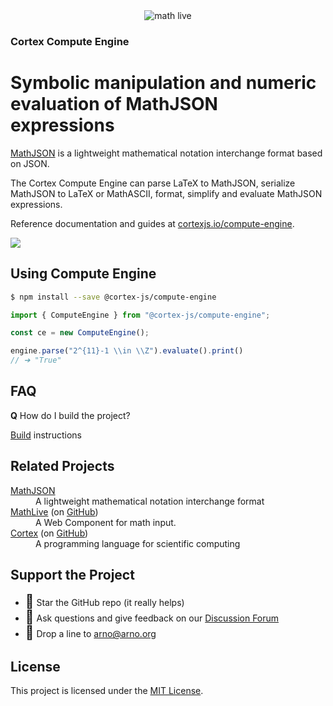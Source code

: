 <div align="center">
    <img alt="math live" src="assets/compute-engine.jpg?raw=true"/>
</div>

<h3><strong>Cortex Compute Engine</strong></h3>
<h1>Symbolic manipulation and numeric evaluation of MathJSON expressions</h1>

[MathJSON](https://cortexjs.io/math-json/) is a lightweight mathematical
notation interchange format based on JSON.

The Cortex Compute Engine can parse LaTeX to MathJSON, serialize MathJSON to
LaTeX or MathASCII, format, simplify and evaluate MathJSON expressions.

Reference documentation and guides at
[cortexjs.io/compute-engine](https://cortexjs.io/compute-engine/).

[![](https://dcbadge.vercel.app/api/server/yhmvVeJ4Hd)](https://discord.gg/yhmvVeJ4Hd)

## Using Compute Engine

```bash
$ npm install --save @cortex-js/compute-engine
```

```js
import { ComputeEngine } from "@cortex-js/compute-engine";

const ce = new ComputeEngine();

engine.parse("2^{11}-1 \\in \\Z").evaluate().print()
// ➔ "True"
```

## FAQ

**Q** How do I build the project?

[Build](BUILD.md) instructions

## Related Projects

<dl>
  <dt><a href="https://cortexjs.io/math-json/">MathJSON</a></dt>
  <dd>A lightweight mathematical notation interchange format</dd>  
  <dt><a href="https://cortexjs.io/mathlive">MathLive</a> (on <a href="https://github.com/arnog/mathlive">GitHub</a>)</dt>
  <dd>A Web Component for math input.</dd>  
  <dt><a href="https://cortexjs.io/cortex">Cortex</a> (on <a href="https://github.com/cortex-js/compute-engine/tree/master/src/cortex">GitHub</a>)</dt>
  <dd>A programming language for scientific computing</dd>  
</dl>

## Support the Project

- <span style='font-size:1.5em'>🌟</span> Star the GitHub repo (it really helps)
- <span style='font-size:1.5em'>💬</span> Ask questions and give feedback on our
  [Discussion Forum](https://cortexjs.io/forum/)
- <span style='font-size:1.5em'>📨</span> Drop a line to arno@arno.org

## License

This project is licensed under the [MIT License](LICENSE).
